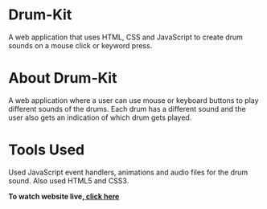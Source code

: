 # Drum-Kit
A web application that uses HTML, CSS and JavaScript to create drum sounds on a mouse click or keyword press.

# About Drum-Kit
A web application where a user can use mouse or keyboard buttons to play different sounds of the drums. Each drum has a different sound and the user also gets an indication of which drum gets played.

# Tools Used
Used JavaScript event handlers, animations and audio files for the drum sound. Also used HTML5 and CSS3.

<p><strong>To watch website live,<a href="https://saketgautam.github.io/Drum-Kit/"> click here</a></strong></p>
